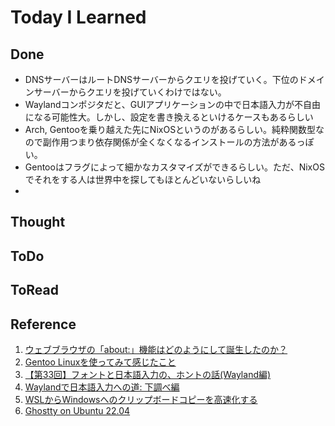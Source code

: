 # Today I Learned

## Done
- DNSサーバーはルートDNSサーバーからクエリを投げていく。下位のドメインサーバーからクエリを投げていくわけではない。
- Waylandコンポジタだと、GUIアプリケーションの中で日本語入力が不自由になる可能性大。しかし、設定を書き換えるといけるケースもあるらしい
- Arch, Gentooを乗り越えた先にNixOSというのがあるらしい。純粋関数型なので副作用つまり依存関係が全くなくなるインストールの方法があるっぽい。
- Gentooはフラグによって細かなカスタマイズができるらしい。ただ、NixOSでそれをする人は世界中を探してもほとんどいないらしいね
- 

## Thought

## ToDo

## ToRead

## Reference
1. [ウェブブラウザの「about:」機能はどのようにして誕生したのか？](https://gigazine.net/news/20180821-browser-about-url/)
2. [Gentoo Linuxを使ってみて感じたこと](https://web.archive.org/web/20240910053044/https://blog.izurina.dev/post/gentoo/)
3. [【第33回】フォントと日本語入力の、ホントの話(Wayland編)](https://pc.watch.impress.co.jp/docs/column/ubuntu/1524498.html)
4. [Waylandで日本語入力への道: 下調べ編](https://gentoo.hatenablog.com/entry/2023/12/09/001514)
5. [WSLからWindowsへのクリップボードコピーを高速化する](https://tech.buty4649.net/entry/2024/02/29/214023)
6. [Ghostty on Ubuntu 22.04](https://zenn.dev/choge/articles/3fb8be3e2a1a56)
